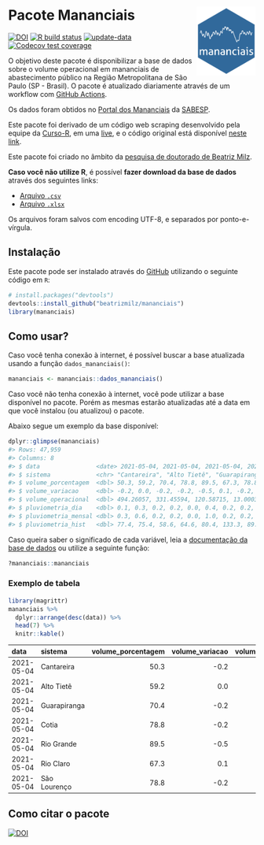 
<!-- README.md is generated from README.Rmd. Please edit that file -->

# Pacote Mananciais <img src="man/figures/hexlogo.png" align="right" width = "120px"/>

<!-- badges: start -->

[![DOI](https://zenodo.org/badge/DOI/10.5281/zenodo.4733056.svg)](https://doi.org/10.5281/zenodo.4733056)
[![R build
status](https://github.com/beatrizmilz/mananciais/workflows/R-CMD-check/badge.svg)](https://github.com/beatrizmilz/mananciais/actions)
[![update-data](https://github.com/beatrizmilz/mananciais/actions/workflows/2-update_data.yaml/badge.svg)](https://github.com/beatrizmilz/mananciais/actions/workflows/2-update_data.yaml)
[![Codecov test
coverage](https://codecov.io/gh/beatrizmilz/mananciais/branch/master/graph/badge.svg)](https://codecov.io/gh/beatrizmilz/mananciais?branch=master)
<!-- badges: end -->

O objetivo deste pacote é disponibilizar a base de dados sobre o volume
operacional em mananciais de abastecimento público na Região
Metropolitana de São Paulo (SP - Brasil). O pacote é atualizado
diariamente através de um workflow com [GitHub
Actions](https://github.com/beatrizmilz/mananciais/actions).

Os dados foram obtidos no [Portal dos
Mananciais](http://mananciais.sabesp.com.br/Situacao) da
[SABESP](http://site.sabesp.com.br/site/Default.aspx).

Este pacote foi derivado de um código web scraping desenvolvido pela
equipe da [Curso-R](https://www.curso-r.com/), em uma
[live](https://youtu.be/jvZIxrMmOcQ), e o código original está
disponível [neste
link](https://github.com/curso-r/lives/blob/master/drafts/20200730_scraper_sabesp.R).

Este pacote foi criado no âmbito da [pesquisa de doutorado de Beatriz
Milz](https://beatrizmilz.github.io/tese/).

**Caso você não utilize R**, é possível **fazer download da base de
dados** através dos seguintes links:

  - [Arquivo
    `.csv`](https://github.com/beatrizmilz/mananciais/raw/master/inst/extdata/mananciais.csv)
  - [Arquivo
    `.xlsx`](https://github.com/beatrizmilz/mananciais/blob/master/inst/extdata/mananciais.xlsx?raw=true)

Os arquivos foram salvos com encoding UTF-8, e separados por
ponto-e-vírgula.

## Instalação

Este pacote pode ser instalado através do [GitHub](https://github.com/)
utilizando o seguinte código em `R`:

``` r
# install.packages("devtools")
devtools::install_github("beatrizmilz/mananciais")
library(mananciais)
```

## Como usar?

Caso você tenha conexão à internet, é possível buscar a base atualizada
usando a função `dados_mananciais()`:

``` r
mananciais <- mananciais::dados_mananciais() 
```

Caso você não tenha conexão à internet, você pode utilizar a base
disponível no pacote. Porém as mesmas estarão atualizadas até a data em
que você instalou (ou atualizou) o pacote.

Abaixo segue um exemplo da base disponível:

``` r
dplyr::glimpse(mananciais)
#> Rows: 47,959
#> Columns: 8
#> $ data                <date> 2021-05-04, 2021-05-04, 2021-05-04, 2021-05-04, 2…
#> $ sistema             <chr> "Cantareira", "Alto Tietê", "Guarapiranga", "Cotia…
#> $ volume_porcentagem  <dbl> 50.3, 59.2, 70.4, 78.8, 89.5, 67.3, 78.8, 50.5, 59…
#> $ volume_variacao     <dbl> -0.2, 0.0, -0.2, -0.2, -0.5, 0.1, -0.2, -0.1, -0.2…
#> $ volume_operacional  <dbl> 494.26057, 331.45594, 120.58715, 13.00033, 100.427…
#> $ pluviometria_dia    <dbl> 0.1, 0.3, 0.2, 0.2, 0.0, 0.4, 0.2, 0.2, 0.2, 0.0, …
#> $ pluviometria_mensal <dbl> 0.3, 0.6, 0.2, 0.2, 0.0, 1.0, 0.2, 0.2, 0.3, 0.0, …
#> $ pluviometria_hist   <dbl> 77.4, 75.4, 58.6, 64.6, 80.4, 133.3, 89.3, 77.4, 7…
```

Caso queira saber o significado de cada variável, leia a [documentação
da base de
dados](https://beatrizmilz.github.io/mananciais/reference/mananciais.html)
ou utilize a seguinte função:

``` r
?mananciais::mananciais
```

### Exemplo de tabela

``` r
library(magrittr)
mananciais %>% 
  dplyr::arrange(desc(data)) %>% 
  head(7) %>%
  knitr::kable()
```

| data       | sistema      | volume\_porcentagem | volume\_variacao | volume\_operacional | pluviometria\_dia | pluviometria\_mensal | pluviometria\_hist |
| :--------- | :----------- | ------------------: | ---------------: | ------------------: | ----------------: | -------------------: | -----------------: |
| 2021-05-04 | Cantareira   |                50.3 |            \-0.2 |           494.26057 |               0.1 |                  0.3 |               77.4 |
| 2021-05-04 | Alto Tietê   |                59.2 |              0.0 |           331.45594 |               0.3 |                  0.6 |               75.4 |
| 2021-05-04 | Guarapiranga |                70.4 |            \-0.2 |           120.58715 |               0.2 |                  0.2 |               58.6 |
| 2021-05-04 | Cotia        |                78.8 |            \-0.2 |            13.00033 |               0.2 |                  0.2 |               64.6 |
| 2021-05-04 | Rio Grande   |                89.5 |            \-0.5 |           100.42757 |               0.0 |                  0.0 |               80.4 |
| 2021-05-04 | Rio Claro    |                67.3 |              0.1 |             9.19679 |               0.4 |                  1.0 |              133.3 |
| 2021-05-04 | São Lourenço |                78.8 |            \-0.2 |            69.94886 |               0.2 |                  0.2 |               89.3 |

## Como citar o pacote

[![DOI](https://zenodo.org/badge/DOI/10.5281/zenodo.4733056.svg)](https://doi.org/10.5281/zenodo.4733056)
